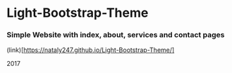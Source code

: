 # Light-Bootstrap-Theme #

### Simple Website with index, about, services and contact pages ###

(link)[https://nataly247.github.io/Light-Bootstrap-Theme/]

2017

